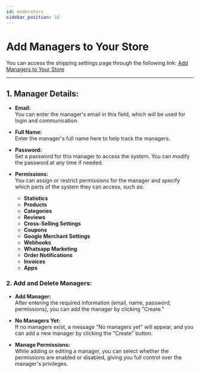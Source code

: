 ```yaml
---
id: moderators
sidebar_position: 16
---
```


# Add Managers to Your Store

You can access the shipping settings page through the following link: [Add Managers to Your Store](https://app.easy-orders.net/#/moderators)

---

## 1. **Manager Details:**

- **Email:**  
   You can enter the manager's email in this field, which will be used for login and communication.

- **Full Name:**  
   Enter the manager's full name here to help track the managers.

- **Password:**  
   Set a password for this manager to access the system. You can modify the password at any time if needed.

- **Permissions:**  
   You can assign or restrict permissions for the manager and specify which parts of the system they can access, such as:
  - **Statistics**
  - **Products**
  - **Categories**
  - **Reviews**
  - **Cross-Selling Settings**
  - **Coupons**
  - **Google Merchant Settings**
  - **Webhooks**
  - **Whatsapp Marketing**
  - **Order Notifications**
  - **Invoices**
  - **Apps**

### 2. **Add and Delete Managers:**

- **Add Manager:**  
   After entering the required information (email, name, password, permissions), you can add the manager by clicking "Create."

- **No Managers Yet:**  
   If no managers exist, a message "No managers yet" will appear, and you can add a new manager by clicking the "Create" button.

- **Manage Permissions:**  
   While adding or editing a manager, you can select whether the permissions are enabled or disabled, giving you full control over the manager's privileges.
